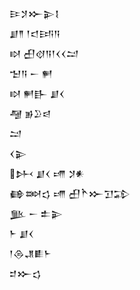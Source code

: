 <div class='block'>
<div class='line'>𒄿𒋡𒁍𒉌𒋙</div>
<div class='line'>𒋗𒈫 𒁹𒃰𒅀𒀀</div>
<div class='line'>𒊭 𒌷𒋼𒀀𒁹𒌋𒌋𒁺</div>
<div class='line'>𒈠𒀀 𒀸 𒂍</div>
<div class='line'>𒊭 𒂍𒃲 𒋗𒌋</div>
<div class='line'>𒆷 𒂊𒊒𒁀</div>
<div class='line'>𒁺</div>
<div class='line'>𒌋𒉌</div>
<div class='line'>𒉄 𒋗𒌋 𒋬 𒋡𒀭</div>
<div class='line'>𒂵𒇷𒌓 𒋬 𒌷𒋻𒁍𒋛𒁉</div>
<div class='line'>𒆥 𒀸 𒉺𒉌</div>
<div class='line'>𒈨 𒋗𒌋</div>
<div class='line'>𒁹𒁲𒂗𒀾𒈨</div>
<div class='line'>𒄑𒁍𒌓</div>
</div>